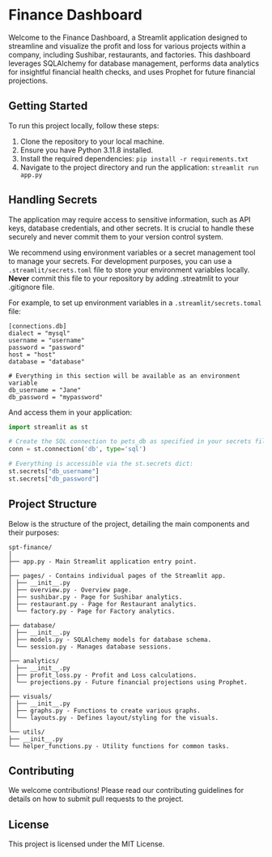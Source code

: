 # Finance Dashboard

Welcome to the Finance Dashboard, a Streamlit application designed to streamline and visualize the profit and loss for various projects within a company, including Sushibar, restaurants, and factories. This dashboard leverages SQLAlchemy for database management, performs data analytics for insightful financial health checks, and uses Prophet for future financial projections.

## Getting Started

To run this project locally, follow these steps:

1. Clone the repository to your local machine.
2. Ensure you have Python 3.11.8 installed.
3. Install the required dependencies:
    ```pip install -r requirements.txt```
4. Navigate to the project directory and run the application:
    ```streamlit run app.py```


## Handling Secrets

The application may require access to sensitive information, such as API keys, database credentials, and other secrets. It is crucial to handle these securely and never commit them to your version control system.

We recommend using environment variables or a secret management tool to manage your secrets. For development purposes, you can use a `.streamlit/secrets.toml` file to store your environment variables locally. **Never** commit this file to your repository by adding .streatmlit to your .gitignore file.

For example, to set up environment variables in a `.streamlit/secrets.tomal` file:

```
[connections.db]
dialect = "mysql"
username = "username"
password = "password"
host = "host"
database = "database"

# Everything in this section will be available as an environment variable
db_username = "Jane"
db_password = "mypassword"
```

And access them in your application:

```python
import streamlit as st

# Create the SQL connection to pets_db as specified in your secrets file.
conn = st.connection('db', type='sql')

# Everything is accessible via the st.secrets dict:
st.secrets["db_username"]
st.secrets["db_password"]

```

## Project Structure

Below is the structure of the project, detailing the main components and their purposes:
```
spt-finance/
│
├── app.py - Main Streamlit application entry point.
│
├── pages/ - Contains individual pages of the Streamlit app.
│ ├── __init__.py
│ ├── overview.py - Overview page.
│ ├── sushibar.py - Page for Sushibar analytics.
│ ├── restaurant.py - Page for Restaurant analytics.
│ └── factory.py - Page for Factory analytics.
│
├── database/
│ ├── __init__.py
│ ├── models.py - SQLAlchemy models for database schema.
│ └── session.py - Manages database sessions.
│
├── analytics/
│ ├── __init__.py
│ ├── profit_loss.py - Profit and Loss calculations.
│ └── projections.py - Future financial projections using Prophet.
│
├── visuals/
│ ├── __init__.py
│ ├── graphs.py - Functions to create various graphs.
│ └── layouts.py - Defines layout/styling for the visuals.
│
└── utils/
├── __init__.py
└── helper_functions.py - Utility functions for common tasks.
```

## Contributing

We welcome contributions! Please read our contributing guidelines for details on how to submit pull requests to the project.

## License

This project is licensed under the MIT License.
